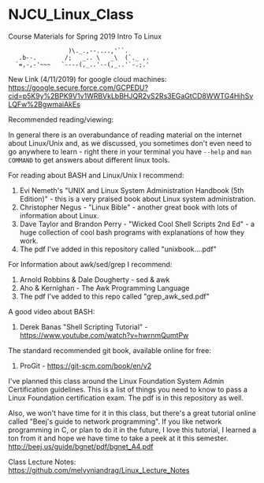 # NJCU_Linux_Class
Course Materials for Spring 2019 Intro To Linux

```
                 )\._.,--....,'``.       
   .b--.        /;   _.. \   _\  (`._ ,. 
  `=,-,-'~~~   `----(,_..'--(,_..'`-.;.'
```
New Link (4/11/2019) for google cloud machines:
https://google.secure.force.com/GCPEDU?cid=p5K9y%2BPK9V1v1WRBVkLbBHJQR2vS2Rs3EGaGtCD8WWTG4HihSvLQFw%2BgwmaiAkEs


Recommended reading/viewing:

In general there is an overabundance of reading material on the internet about Linux/Unix and, as we discussed, you sometimes don't even need to go anywhere to learn - right there in your terminal you have `--help` and `man COMMAND` to get answers about different linux tools. 

For reading about BASH and Linux/Unix I recommend:
1. Evi Nemeth's "UNIX and Linux System Administration Handbook (5th Edition)" - this is a very praised book about Linux system administration.
2. Christopher Negus - "Linux Bible" - another great book with lots of information about Linux.
3. Dave Taylor and Brandon Perry - "Wicked Cool Shell Scripts 2nd Ed" - a huge collection of cool bash programs with explanations of how they work. 
4. The pdf I've added in this repository called "unixbook....pdf"

For Information about awk/sed/grep I recommend:
1. Arnold Robbins & Dale Dougherty - sed & awk
2. Aho & Kernighan - The Awk Programming Language
3. The pdf I've added to this repo called "grep_awk_sed.pdf"

A good video about BASH:
1. Derek Banas "Shell Scripting Tutorial" - https://www.youtube.com/watch?v=hwrnmQumtPw

The standard recommended git book, available online for free:
1. ProGit - https://git-scm.com/book/en/v2

I've planned this class around the Linux Foundation System Admin Certification guidelines. This is a list of things you need to know to pass a Linux Foundation certification exam. The pdf is in this repository as well.

Also, we won't have time for it in this class, but there's a great tutorial online called "Beej's guide to network programming". If you like network programming in C, or plan to do it in the future, I love this tutorial, I learned a ton from it and hope we have time to take a peek at it this semester. http://beej.us/guide/bgnet/pdf/bgnet_A4.pdf

Class Lecture Notes: 
https://github.com/melvyniandrag/Linux_Lecture_Notes
